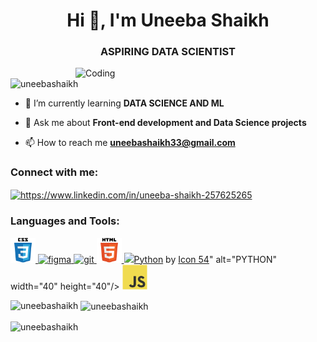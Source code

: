 <h1 align="center">Hi 👋, I'm Uneeba Shaikh</h1>
<h3 align="center">ASPIRING DATA SCIENTIST</h3>
<img align="right" alt="Coding" width="400" src="https://cdn.dribbble.com/users/2001042/screenshots/4951997/media/962921c223bd184ac63ddd13bbf2d0f3.gif">

<p align="left"> <img src="https://komarev.com/ghpvc/?username=uneebashaikh&label=Profile%20views&color=0e75b6&style=flat" alt="uneebashaikh" /> </p>

- 🌱 I’m currently learning **DATA SCIENCE AND ML**

- 💬 Ask me about **Front-end development and Data Science projects**

- 📫 How to reach me **uneebashaikh33@gmail.com**

<h3 align="left">Connect with me:</h3>
<p align="left">
<a href="https://linkedin.com/in/https://www.linkedin.com/in/uneeba-shaikh-257625265" target="blank"><img align="center" src="https://raw.githubusercontent.com/rahuldkjain/github-profile-readme-generator/master/src/images/icons/Social/linked-in-alt.svg" alt="https://www.linkedin.com/in/uneeba-shaikh-257625265" height="30" width="40" /></a>
</p>

<h3 align="left">Languages and Tools:</h3>
<p align="left"> <a href="https://www.w3schools.com/css/" target="_blank" rel="noreferrer"> <img src="https://raw.githubusercontent.com/devicons/devicon/master/icons/css3/css3-original-wordmark.svg" alt="css3" width="40" height="40"/> </a> <a href="https://www.figma.com/" target="_blank" rel="noreferrer"> <img src="https://www.vectorlogo.zone/logos/figma/figma-icon.svg" alt="figma" width="40" height="40"/> </a> <a href="https://git-scm.com/" target="_blank" rel="noreferrer"> <img src="https://www.vectorlogo.zone/logos/git-scm/git-scm-icon.svg" alt="git" width="40" height="40"/> </a> <a href="https://www.w3.org/html/" target="_blank" rel="noreferrer"> <img src="https://raw.githubusercontent.com/devicons/devicon/master/icons/html5/html5-original-wordmark.svg" alt="html5" width="40" height="40"/> </a> <a href="https://developer.mozilla.org/en-US/docs/Web/JavaScript" target="_blank" rel="noreferrer"> <img src=<a href="https://iconscout.com/icons/python" class="text-underline font-size-sm" target="_blank">Python</a> by <a href="https://iconscout.com/contributors/icon-54" class="text-underline font-size-sm" target="_blank">Icon 54</a>" alt="PYTHON" width="40" height="40"/></a>  <img src="https://raw.githubusercontent.com/devicons/devicon/master/icons/javascript/javascript-original.svg" alt="javascript" width="40" height="40"/></a>
</p>

<p><img align="left" src="https://github-readme-stats.vercel.app/api/top-langs?username=uneebashaikh&show_icons=true&locale=en&layout=compact" alt="uneebashaikh" /></p>

<p>&nbsp;<img align="center" src="https://github-readme-stats.vercel.app/api?username=uneebashaikh&show_icons=true&locale=en" alt="uneebashaikh" /></p>

<p><img align="center" src="https://github-readme-streak-stats.herokuapp.com/?user=uneebashaikh&" alt="uneebashaikh" /></p>


   
